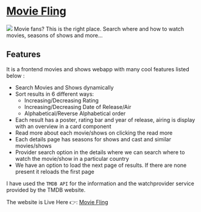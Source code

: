 # [Movie Fling](https://moviefling.netlify.app/)
<img src="https://repository-images.githubusercontent.com/336993749/a0d0d297-dbc5-40db-93bb-4e2087afa6bd"/>
Movie fans? This is the right place. 
Search where and how to watch movies, seasons of shows and more...

## Features
It is a frontend movies and shows webapp with many cool features listed below :
- Search Movies and Shows dynamically
- Sort results in 6 different ways:
  - Increasing/Decreasing Rating
  - Increasing/Decreasing Date of Release/Air
  - Alphabetical/Reverse Alphabetical order
- Each result has a poster, rating bar and year of release, airing is display with an overview in a card component
- Read more about each movie/shows on clicking the read more
- Each details page has seasons for shows and cast and similar movies/shows
- Provider search option in the details where we can search where to watch the movie/show in a particular country
- We have an option to load the next page of results. If there are none present it reloads the first page

I have used the `TMDB API` for the information and the watchprovider service provided by the TMDB website.

The website is Live Here 👉: [Movie Fling](https://moviefling.netlify.app/)

